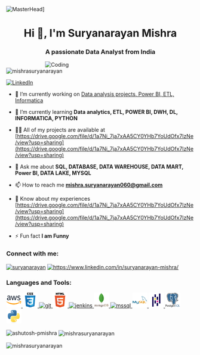 ![MasterHead](https://uploads-ssl.webflow.com/61aaafd445ccb86f98678181/6217a939b2338c00424dabc4_aqw_banner%20(1).gif)]
<h1 align="center">Hi 👋, I'm Suryanarayan Mishra</h1>
<h3 align="center">A passionate Data Analyst from India</h3>
<img align="right" alt="Coding" width="400" src="https://miro.medium.com/v2/resize:fit:849/1*TjXUGjDSTAR-H3O2M9M50A.gif">

<p align="left"> <img src="https://komarev.com/ghpvc/?username=mishrasuryanarayan&label=Profile%20views&color=0e75b6&style=flat" alt="mishrasuryanarayan" /> </p>

<p align="left">
  <a href="https://www.linkedin.com/in/suryanarayan-mishra/" target="blank">
    <img src="https://img.shields.io/static/v1?label=LinkedIn&message=Connect&color=blue&logo=linkedin&style=for-the-badge" alt="LinkedIn" />
  </a>
</p>

- 🔭 I’m currently working on [Data analysis projects, Power BI, ETL, Informatica](https://drive.google.com/file/d/18p35DR9-4G59duZbu-CvgdQgOQwq2fK4/view?usp=sharing)

- 🌱 I’m currently learning **Data analytics, ETL, POWER BI, DWH, DL, INFORMATICA, PYTHON**

- 👨‍💻 All of my projects are available at [https://drive.google.com/file/d/1a7Ni_7ja7xAA5CY0YHb7YoUdOfx7lzNe/view?usp=sharing](https://drive.google.com/file/d/1a7Ni_7ja7xAA5CY0YHb7YoUdOfx7lzNe/view?usp=sharing)

- 💬 Ask me about **SQL, DATABASE, DATA WAREHOUSE, DATA MART, Power BI, DATA LAKE, MYSQL**

- 📫 How to reach me **mishra.suryanarayan060@gmail.com**

- 📄 Know about my experiences [https://drive.google.com/file/d/1a7Ni_7ja7xAA5CY0YHb7YoUdOfx7lzNe/view?usp=sharing](https://drive.google.com/file/d/1a7Ni_7ja7xAA5CY0YHb7YoUdOfx7lzNe/view?usp=sharing)

- ⚡ Fun fact **I am Funny**


<h3 align="left">Connect with me:</h3>
<p align="left">
<a href="https://twitter.com/suryanarayan" target="blank"><img align="center" src="https://raw.githubusercontent.com/rahuldkjain/github-profile-readme-generator/master/src/images/icons/Social/twitter.svg" alt="suryanarayan" height="30" width="40" /></a>
<a href="https://www.linkedin.com/in/suryanarayan-mishra/" target="blank"><img align="center" src="https://raw.githubusercontent.com/rahuldkjain/github-profile-readme-generator/master/src/images/icons/Social/linked-in-alt.svg" alt="https://www.linkedin.com/in/suryanarayan-mishra/" height="30" width="40" /></a>
</p>

<h3 align="left">Languages and Tools:</h3>
<p align="left"> <a href="https://aws.amazon.com" target="_blank" rel="noreferrer"> <img src="https://raw.githubusercontent.com/devicons/devicon/master/icons/amazonwebservices/amazonwebservices-original-wordmark.svg" alt="aws" width="40" height="40"/> </a> <a href="https://www.w3schools.com/css/" target="_blank" rel="noreferrer"> <img src="https://raw.githubusercontent.com/devicons/devicon/master/icons/css3/css3-original-wordmark.svg" alt="css3" width="40" height="40"/> </a> <a href="https://git-scm.com/" target="_blank" rel="noreferrer"> <img src="https://www.vectorlogo.zone/logos/git-scm/git-scm-icon.svg" alt="git" width="40" height="40"/> </a> <a href="https://www.w3.org/html/" target="_blank" rel="noreferrer"> <img src="https://raw.githubusercontent.com/devicons/devicon/master/icons/html5/html5-original-wordmark.svg" alt="html5" width="40" height="40"/> </a> <a href="https://www.jenkins.io" target="_blank" rel="noreferrer"> <img src="https://www.vectorlogo.zone/logos/jenkins/jenkins-icon.svg" alt="jenkins" width="40" height="40"/> </a> <a href="https://www.mongodb.com/" target="_blank" rel="noreferrer"> <img src="https://raw.githubusercontent.com/devicons/devicon/master/icons/mongodb/mongodb-original-wordmark.svg" alt="mongodb" width="40" height="40"/> </a> <a href="https://www.microsoft.com/en-us/sql-server" target="_blank" rel="noreferrer"> <img src="https://www.svgrepo.com/show/303229/microsoft-sql-server-logo.svg" alt="mssql" width="40" height="40"/> </a> <a href="https://www.mysql.com/" target="_blank" rel="noreferrer"> <img src="https://raw.githubusercontent.com/devicons/devicon/master/icons/mysql/mysql-original-wordmark.svg" alt="mysql" width="40" height="40"/> </a> <a href="https://pandas.pydata.org/" target="_blank" rel="noreferrer"> <img src="https://raw.githubusercontent.com/devicons/devicon/2ae2a900d2f041da66e950e4d48052658d850630/icons/pandas/pandas-original.svg" alt="pandas" width="40" height="40"/> </a> <a href="https://www.postgresql.org" target="_blank" rel="noreferrer"> <img src="https://raw.githubusercontent.com/devicons/devicon/master/icons/postgresql/postgresql-original-wordmark.svg" alt="postgresql" width="40" height="40"/> </a> <a href="https://www.python.org" target="_blank" rel="noreferrer"> <img src="https://raw.githubusercontent.com/devicons/devicon/master/icons/python/python-original.svg" alt="python" width="40" height="40"/> </a> </p>

<p><img align="left" src="https://github-readme-stats.vercel.app/api/top-langs?username=ashutosh-pmishra&show_icons=true&locale=en&layout=compact" alt="ashutosh-pmishra" /></p>

<p>&nbsp;<img align="center" src="https://github-readme-stats.vercel.app/api?username=mishrasuryanarayan&show_icons=true&locale=en" alt="mishrasuryanarayan" /></p>

<p><img align="center" src="https://github-readme-streak-stats.herokuapp.com/?user=mishrasuryanarayan&" alt="mishrasuryanarayan" /></p>
